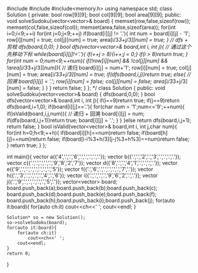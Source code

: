 #include<iostream>
#include<vector>
#include<memory.h>
using namespace std;
class Solution {
private:
    bool row[9][9];
    bool col[9][9];
    bool area[9][9];
public:
    void solveSudoku(vector<vector<char>>& board) {
        memset(row,false,sizeof(row));
        memset(col,false,sizeof(col));
        memset(area,false,sizeof(area));
        for(int i=0;i<9;++i)
            for(int j=0;j<9;++j)
                if(board[i][j] != '.'){
                    int num = board[i][j] - '1';
                    row[i][num] = true;
                    col[j][num] = true;
                    area[i/3*3+j/3][num] = true;
                }
        // dfs + 剪枝
        dfs(board,0,0);
    }
    bool dfs(vector<vector<char>>& board,int i, int j){
        // 通过这个先移动下标
        while(board[i][j]!='.'){
            if(++j > 8){i++;j = 0;}
            if(i > 8)return true;
        }
        for(int num = 0;num<9;++num){
            if(!row[i][num] && !col[j][num] && !area[i/3*3+j/3][num]){
                // 递归
                board[i][j] = num+'1';
                row[i][num] = true;
                col[j][num] = true;
                area[i/3*3+j/3][num] = true;
                if(dfs(board,i,j))return true;
                else{
                    // 回溯
                    board[i][j] = '.';
                    row[i][num] = false;
                    col[j][num] = false;
                    area[i/3*3+j/3][num] = false;
                }
            }
        }
        return false;
    }
};
*/
class Solution {
public:
    void solveSudoku(vector<vector<char>>& board) {
        dfs(board,0,0);
    }
    bool dfs(vector<vector<char>>& board,int i, int j){
        if(i==9)return true;
        if(j==9)return dfs(board,i+1,0);
        if(board[i][j]=='.'){
            for(char num = '1';num<='9';++num){
                if(isValid(board,i,j,num)){
                    // 递归 + 回溯
                    board[i][j] = num;
                    if(dfs(board,i,j+1))return true;
                    board[i][j] = '.';
                }
            }
        }else return dfs(board,i,j+1);
        return false;
    }
    bool isValid(vector<vector<char>>& board,int i, int j,char num){
        for(int h=0;h<9;++h){
            if(board[i][h]==num)return false;
            if(board[h][j]==num)return false;
            if(board[i-i%3+h/3][j-j%3+h%3]==num)return false;
        }
        return true;
    }
};

int main(){
    vector<char> a({'4','.','.','6','.','.','.','.','.'});
    vector<char> b({'.','.','2','.','3','.','.','.','.'});
    vector<char> c({'.','.','.','.','.','9','8','2','7'});
    vector<char> d({'8','.','.','4','1','.','.','.','.'});
    vector<char> e({'9','.','.','.','.','.','.','.','5'});
    vector<char> f({'.','6','.','.','.','.','.','7','.'});
    vector<char> h({'.','3','.','.','.','.','4','.','6'});
    vector<char> i({'.','.','.','.','9','6','2','.','.'});
    vector<char> j({'.','9','.','.','.','.','.','5','.'});
    vector<vector<char>> board;
    board.push_back(a);board.push_back(b);board.push_back(c);
    board.push_back(d);board.push_back(e);board.push_back(f);
    board.push_back(h);board.push_back(i);board.push_back(j);
    for(auto it:board){
        for(auto ch:it)
            cout<<ch<<' ';
        cout<<endl;
    }

    Solution* so = new Solution();
    so->solveSudoku(board);
    for(auto it:board){
        for(auto ch:it)
            cout<<ch<<' ';
        cout<<endl;
    }
    return 0;
}
